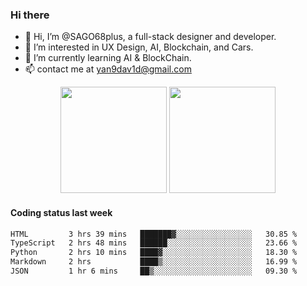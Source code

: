 
### Hi there 

- 👋 Hi, I’m @SAGO68plus, a full-stack designer and developer.
- 👀 I’m interested in UX Design, AI, Blockchain, and Cars.
- 🌱 I’m currently learning AI & BlockChain.
- 📫 contact me at yan9dav1d@gmail.com
<div align="center">
  <span>  </span>
  <img height="170px" src="https://github-readme-stats.vercel.app/api?username=SAGO68plus" />
  <span>  </span>
  <img height="170px" src="https://github-readme-stats.vercel.app/api/top-langs/?username=SAGO68plus&layout=compact&langs_count=8" />
  <span>  </span>
</div>

#### Coding status last week
<!--START_SECTION:waka-->

```txt
HTML         3 hrs 39 mins   ███████▓░░░░░░░░░░░░░░░░░   30.85 %
TypeScript   2 hrs 48 mins   ██████░░░░░░░░░░░░░░░░░░░   23.66 %
Python       2 hrs 10 mins   ████▓░░░░░░░░░░░░░░░░░░░░   18.30 %
Markdown     2 hrs           ████▒░░░░░░░░░░░░░░░░░░░░   16.99 %
JSON         1 hr 6 mins     ██▒░░░░░░░░░░░░░░░░░░░░░░   09.30 %
```

<!--END_SECTION:waka-->
